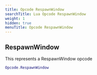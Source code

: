 ```yaml
---
title: Opcode RespawnWindow
searchTitle: Lua Opcode RespawnWindow
weight: 1
hidden: true
menuTitle: Opcode RespawnWindow
---
```

## RespawnWindow

This represents a RespawnWindow opcode
```lua
Opcode.RespawnWindow
```
